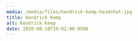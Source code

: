```yaml
---
media: /media/files/kendrick-kemp-headshot.jpg
title: Kendrick Kemp
alt: Kendrick Kemp
date: 2020-08-18T19:02:00-0500
---
```


